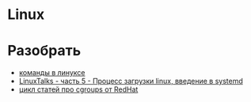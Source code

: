 # Linux

# Разобрать
- [команды в линуксе](https://habr.com/ru/post/481398/)
- [LinuxTalks - часть 5 - Процесс загрузки linux, введение в systemd](https://www.youtube.com/watch?v=zCkC9iXoJ9s&list=PL3ww5Qxhc2rDSW4C-URnbHI5T6b6vLDCv&index=5)
- [цикл статей про cgroups от RedHat](https://www.redhat.com/sysadmin/cgroups-part-one)